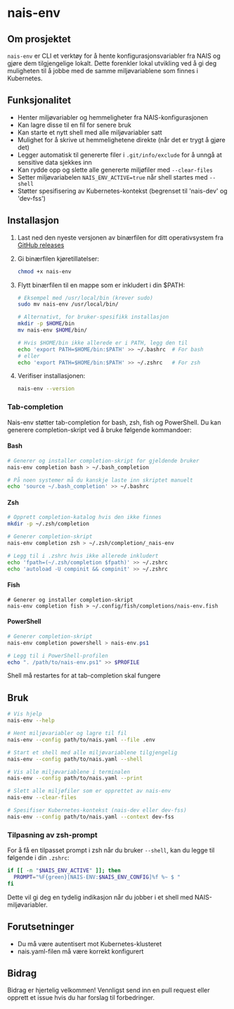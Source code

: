 # nais-env

## Om prosjektet

`nais-env` er CLI et verktøy for å hente konfigurasjonsvariabler fra NAIS og gjøre dem tilgjengelige lokalt. Dette forenkler lokal utvikling ved å gi deg muligheten til å jobbe med de samme miljøvariablene som finnes i Kubernetes.


## Funksjonalitet

- Henter miljøvariabler og hemmeligheter fra NAIS-konfigurasjonen
- Kan lagre disse til en fil for senere bruk
- Kan starte et nytt shell med alle miljøvariabler satt
- Mulighet for å skrive ut hemmelighetene direkte (når det er trygt å gjøre det)
- Legger automatisk til genererte filer i `.git/info/exclude` for å unngå at sensitive data sjekkes inn
- Kan rydde opp og slette alle genererte miljøfiler med `--clear-files`
- Setter miljøvariabelen `NAIS_ENV_ACTIVE=true` når shell startes med `--shell`
- Støtter spesifisering av Kubernetes-kontekst (begrenset til 'nais-dev' og 'dev-fss')

## Installasjon

1. Last ned den nyeste versjonen av binærfilen for ditt operativsystem fra [GitHub releases](https://github.com/navikt/nais-env/releases)

2. Gi binærfilen kjøretillatelser:
   ```bash
   chmod +x nais-env
   ```

3. Flytt binærfilen til en mappe som er inkludert i din $PATH:
   ```bash
   # Eksempel med /usr/local/bin (krever sudo)
   sudo mv nais-env /usr/local/bin/
   
   # Alternativt, for bruker-spesifikk installasjon
   mkdir -p $HOME/bin
   mv nais-env $HOME/bin/
   
   # Hvis $HOME/bin ikke allerede er i PATH, legg den til
   echo 'export PATH=$HOME/bin:$PATH' >> ~/.bashrc  # For bash
   # eller
   echo 'export PATH=$HOME/bin:$PATH' >> ~/.zshrc   # For zsh
   ```

4. Verifiser installasjonen:
   ```bash
   nais-env --version
   ```

### Tab-completion

Nais-env støtter tab-completion for bash, zsh, fish og PowerShell. Du kan generere completion-skript ved å bruke følgende kommandoer:

#### Bash

```bash
# Generer og installer completion-skript for gjeldende bruker
nais-env completion bash > ~/.bash_completion

# På noen systemer må du kanskje laste inn skriptet manuelt
echo 'source ~/.bash_completion' >> ~/.bashrc
```

#### Zsh

```zsh
# Opprett completion-katalog hvis den ikke finnes
mkdir -p ~/.zsh/completion

# Generer completion-skript
nais-env completion zsh > ~/.zsh/completion/_nais-env

# Legg til i .zshrc hvis ikke allerede inkludert
echo 'fpath=(~/.zsh/completion $fpath)' >> ~/.zshrc
echo 'autoload -U compinit && compinit' >> ~/.zshrc
```

#### Fish

```fish
# Generer og installer completion-skript
nais-env completion fish > ~/.config/fish/completions/nais-env.fish
```

#### PowerShell

```powershell
# Generer completion-skript
nais-env completion powershell > nais-env.ps1

# Legg til i PowerShell-profilen
echo ". /path/to/nais-env.ps1" >> $PROFILE
```

Shell må restartes for at tab-completion skal fungere

## Bruk

```bash
# Vis hjelp
nais-env --help

# Hent miljøvariabler og lagre til fil
nais-env --config path/to/nais.yaml --file .env

# Start et shell med alle miljøvariablene tilgjengelig
nais-env --config path/to/nais.yaml --shell

# Vis alle miljøvariablene i terminalen
nais-env --config path/to/nais.yaml --print

# Slett alle miljøfiler som er opprettet av nais-env
nais-env --clear-files

# Spesifiser Kubernetes-kontekst (nais-dev eller dev-fss)
nais-env --config path/to/nais.yaml --context dev-fss
```

### Tilpasning av zsh-prompt

For å få en tilpasset prompt i zsh når du bruker `--shell`, kan du legge til følgende i din `.zshrc`:

```zsh
if [[ -n "$NAIS_ENV_ACTIVE" ]]; then
  PROMPT="%F{green}[NAIS-ENV:$NAIS_ENV_CONFIG]%f %~ $ "
fi
```

Dette vil gi deg en tydelig indikasjon når du jobber i et shell med NAIS-miljøvariabler.

## Forutsetninger

- Du må være autentisert mot Kubernetes-klusteret
- nais.yaml-filen må være korrekt konfigurert

## Bidrag

Bidrag er hjertelig velkommen! Vennligst send inn en pull request eller opprett et issue hvis du har forslag til forbedringer.

